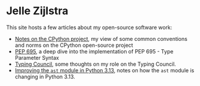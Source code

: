 # Jelle Zijlstra

This site hosts a few articles about my open-source software work:

- [Notes on the CPython project](./cpython), my view of some common conventions and
  norms on the CPython open-source project
- [PEP 695](./pep695), a deep dive into the implementation of PEP 695 - Type Parameter
  Syntax
- [Typing Council](./typing-council), some thoughts on my role on the Typing Council.
- [Improving the `ast` module in Python 3.13](./ast313), notes on how the `ast` module
  is changing in Python 3.13.
